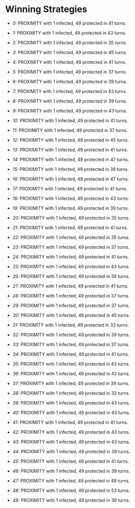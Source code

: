 # Winning Strategies

* _0:_ PROXIMITY with 1 infected, 49 protected in 41 turns.


* _1:_ PROXIMITY with 1 infected, 49 protected in 43 turns.


* _2:_ PROXIMITY with 1 infected, 49 protected in 35 turns.


* _3:_ PROXIMITY with 1 infected, 49 protected in 45 turns.


* _4:_ PROXIMITY with 1 infected, 49 protected in 41 turns.


* _5:_ PROXIMITY with 1 infected, 49 protected in 37 turns.


* _6:_ PROXIMITY with 1 infected, 49 protected in 39 turns.


* _7:_ PROXIMITY with 1 infected, 49 protected in 43 turns.


* _8:_ PROXIMITY with 1 infected, 49 protected in 39 turns.


* _9:_ PROXIMITY with 1 infected, 49 protected in 43 turns.


* _10:_ PROXIMITY with 1 infected, 49 protected in 41 turns.


* _11:_ PROXIMITY with 1 infected, 49 protected in 37 turns.


* _12:_ PROXIMITY with 1 infected, 49 protected in 45 turns.


* _13:_ PROXIMITY with 1 infected, 49 protected in 41 turns.


* _14:_ PROXIMITY with 1 infected, 49 protected in 47 turns.


* _15:_ PROXIMITY with 1 infected, 49 protected in 39 turns.


* _16:_ PROXIMITY with 1 infected, 49 protected in 47 turns.


* _17:_ PROXIMITY with 1 infected, 49 protected in 41 turns.


* _18:_ PROXIMITY with 1 infected, 49 protected in 43 turns.


* _19:_ PROXIMITY with 1 infected, 49 protected in 39 turns.


* _20:_ PROXIMITY with 1 infected, 49 protected in 35 turns.


* _21:_ PROXIMITY with 1 infected, 49 protected in 41 turns.


* _22:_ PROXIMITY with 1 infected, 49 protected in 35 turns.


* _23:_ PROXIMITY with 1 infected, 49 protected in 37 turns.


* _24:_ PROXIMITY with 1 infected, 49 protected in 41 turns.


* _25:_ PROXIMITY with 1 infected, 49 protected in 43 turns.


* _26:_ PROXIMITY with 1 infected, 49 protected in 39 turns.


* _27:_ PROXIMITY with 1 infected, 49 protected in 41 turns.


* _28:_ PROXIMITY with 1 infected, 49 protected in 37 turns.


* _29:_ PROXIMITY with 1 infected, 49 protected in 37 turns.


* _30:_ PROXIMITY with 1 infected, 49 protected in 45 turns.


* _31:_ PROXIMITY with 1 infected, 49 protected in 33 turns.


* _32:_ PROXIMITY with 1 infected, 49 protected in 39 turns.


* _33:_ PROXIMITY with 1 infected, 49 protected in 37 turns.


* _34:_ PROXIMITY with 1 infected, 49 protected in 41 turns.


* _35:_ PROXIMITY with 1 infected, 49 protected in 43 turns.


* _36:_ PROXIMITY with 1 infected, 49 protected in 43 turns.


* _37:_ PROXIMITY with 1 infected, 49 protected in 39 turns.


* _38:_ PROXIMITY with 1 infected, 49 protected in 33 turns.


* _39:_ PROXIMITY with 1 infected, 49 protected in 43 turns.


* _40:_ PROXIMITY with 1 infected, 49 protected in 43 turns.


* _41:_ PROXIMITY with 1 infected, 49 protected in 41 turns.


* _42:_ PROXIMITY with 1 infected, 49 protected in 43 turns.


* _43:_ PROXIMITY with 1 infected, 49 protected in 43 turns.


* _44:_ PROXIMITY with 1 infected, 49 protected in 39 turns.


* _45:_ PROXIMITY with 1 infected, 49 protected in 41 turns.


* _46:_ PROXIMITY with 1 infected, 49 protected in 39 turns.


* _47:_ PROXIMITY with 1 infected, 49 protected in 49 turns.


* _48:_ PROXIMITY with 1 infected, 49 protected in 53 turns.


* _49:_ PROXIMITY with 1 infected, 49 protected in 39 turns.


